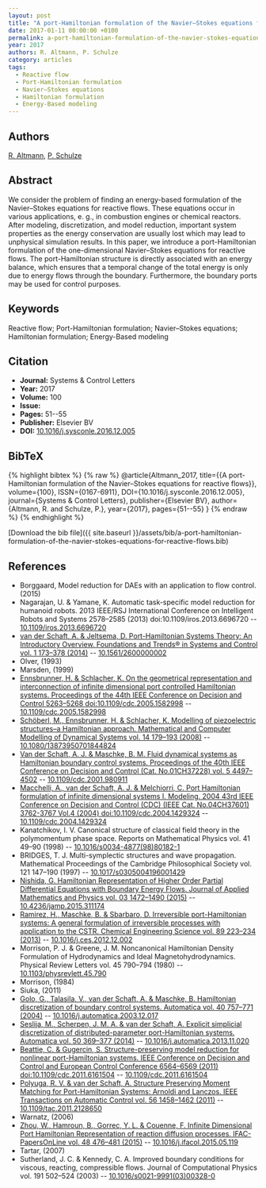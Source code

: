 ```yaml
---
layout: post
title: "A port-Hamiltonian formulation of the Navier–Stokes equations for reactive flows"
date: 2017-01-11 00:00:00 +0100
permalink: a-port-hamiltonian-formulation-of-the-navier-stokes-equations-for-reactive-flows
year: 2017
authors: R. Altmann, P. Schulze
category: articles
tags:
  - Reactive flow
  - Port-Hamiltonian formulation
  - Navier–Stokes equations
  - Hamiltonian formulation
  - Energy-Based modeling
---
```

 
## Authors
[R. Altmann](authors/r-altmann), [P. Schulze](authors/philipp-schulze)
 
## Abstract
We consider the problem of finding an energy-based formulation of the Navier–Stokes equations for reactive flows. These equations occur in various applications, e. g., in combustion engines or chemical reactors. After modeling, discretization, and model reduction, important system properties as the energy conservation are usually lost which may lead to unphysical simulation results. In this paper, we introduce a port-Hamiltonian formulation of the one-dimensional Navier–Stokes equations for reactive flows. The port-Hamiltonian structure is directly associated with an energy balance, which ensures that a temporal change of the total energy is only due to energy flows through the boundary. Furthermore, the boundary ports may be used for control purposes.
 
## Keywords
Reactive flow; Port-Hamiltonian formulation; Navier–Stokes equations; Hamiltonian formulation; Energy-Based modeling
 
## Citation
- **Journal:** Systems &amp; Control Letters
- **Year:** 2017
- **Volume:** 100
- **Issue:** 
- **Pages:** 51--55
- **Publisher:** Elsevier BV
- **DOI:** [10.1016/j.sysconle.2016.12.005](https://doi.org/10.1016/j.sysconle.2016.12.005)
 
## BibTeX
{% highlight bibtex %}
{% raw %}
@article{Altmann_2017,
  title={{A port-Hamiltonian formulation of the Navier–Stokes equations for reactive flows}},
  volume={100},
  ISSN={0167-6911},
  DOI={10.1016/j.sysconle.2016.12.005},
  journal={Systems &amp; Control Letters},
  publisher={Elsevier BV},
  author={Altmann, R. and Schulze, P.},
  year={2017},
  pages={51--55}
}
{% endraw %}
{% endhighlight %}
 
[Download the bib file]({{ site.baseurl }}/assets/bib/a-port-hamiltonian-formulation-of-the-navier-stokes-equations-for-reactive-flows.bib)
 
## References
- Borggaard, Model reduction for DAEs with an application to flow control. (2015)
- Nagarajan, U. & Yamane, K. Automatic task-specific model reduction for humanoid robots. 2013 IEEE/RSJ International Conference on Intelligent Robots and Systems 2578–2585 (2013) doi:10.1109/iros.2013.6696720 -- [10.1109/iros.2013.6696720](https://doi.org/10.1109/iros.2013.6696720)
- [van der Schaft, A. & Jeltsema, D. Port-Hamiltonian Systems Theory: An Introductory Overview. Foundations and Trends® in Systems and Control vol. 1 173–378 (2014)](port-hamiltonian-systems-theory-an-introductory-overview) -- [10.1561/2600000002](https://doi.org/10.1561/2600000002)
- Olver, (1993)
- Marsden, (1999)
- [Ennsbrunner, H. & Schlacher, K. On the geometrical representation and interconnection of infinite dimensional port controlled Hamiltonian systems. Proceedings of the 44th IEEE Conference on Decision and Control 5263–5268 doi:10.1109/cdc.2005.1582998](on-the-geometrical-representation-and-interconnection-of-infinite-dimensional-port-controlled-hamiltonian-systems) -- [10.1109/cdc.2005.1582998](https://doi.org/10.1109/cdc.2005.1582998)
- [Schöberl, M., Ennsbrunner, H. & Schlacher, K. Modelling of piezoelectric structures–a Hamiltonian approach. Mathematical and Computer Modelling of Dynamical Systems vol. 14 179–193 (2008)](modelling-of-piezoelectric-structures-a-hamiltonian-approach) -- [10.1080/13873950701844824](https://doi.org/10.1080/13873950701844824)
- [Van der Schaft, A. J. & Maschke, B. M. Fluid dynamical systems as Hamiltonian boundary control systems. Proceedings of the 40th IEEE Conference on Decision and Control (Cat. No.01CH37228) vol. 5 4497–4502](fluid-dynamical-systems-as-hamiltonian-boundary-control-systems0) -- [10.1109/cdc.2001.980911](https://doi.org/10.1109/cdc.2001.980911)
- [Macchelli, A., van der Schaft, A. J. & Melchiorri, C. Port Hamiltonian formulation of infinite dimensional systems I. Modeling. 2004 43rd IEEE Conference on Decision and Control (CDC) (IEEE Cat. No.04CH37601) 3762-3767 Vol.4 (2004) doi:10.1109/cdc.2004.1429324](port-hamiltonian-formulation-of-infinite-dimensional-systems-i-modeling) -- [10.1109/cdc.2004.1429324](https://doi.org/10.1109/cdc.2004.1429324)
- Kanatchikov, I. V. Canonical structure of classical field theory in the polymomentum phase space. Reports on Mathematical Physics vol. 41 49–90 (1998) -- [10.1016/s0034-4877(98)80182-1](https://doi.org/10.1016/s0034-4877(98)80182-1)
- BRIDGES, T. J. Multi-symplectic structures and wave propagation. Mathematical Proceedings of the Cambridge Philosophical Society vol. 121 147–190 (1997) -- [10.1017/s0305004196001429](https://doi.org/10.1017/s0305004196001429)
- [Nishida, G. Hamiltonian Representation of Higher Order Partial Differential Equations with Boundary Energy Flows. Journal of Applied Mathematics and Physics vol. 03 1472–1490 (2015)](hamiltonian-representation-of-higher-order-partial-differential-equations-with-boundary-energy-flows) -- [10.4236/jamp.2015.311174](https://doi.org/10.4236/jamp.2015.311174)
- [Ramirez, H., Maschke, B. & Sbarbaro, D. Irreversible port-Hamiltonian systems: A general formulation of irreversible processes with application to the CSTR. Chemical Engineering Science vol. 89 223–234 (2013)](irreversible-port-hamiltonian-systems-a-general-formulation-of-irreversible-processes-with-application-to-the-cstr) -- [10.1016/j.ces.2012.12.002](https://doi.org/10.1016/j.ces.2012.12.002)
- Morrison, P. J. & Greene, J. M. Noncanonical Hamiltonian Density Formulation of Hydrodynamics and Ideal Magnetohydrodynamics. Physical Review Letters vol. 45 790–794 (1980) -- [10.1103/physrevlett.45.790](https://doi.org/10.1103/physrevlett.45.790)
- Morrison, (1984)
- Siuka, (2011)
- [Golo, G., Talasila, V., van der Schaft, A. & Maschke, B. Hamiltonian discretization of boundary control systems. Automatica vol. 40 757–771 (2004)](hamiltonian-discretization-of-boundary-control-systems) -- [10.1016/j.automatica.2003.12.017](https://doi.org/10.1016/j.automatica.2003.12.017)
- [Seslija, M., Scherpen, J. M. A. & van der Schaft, A. Explicit simplicial discretization of distributed-parameter port-Hamiltonian systems. Automatica vol. 50 369–377 (2014)](explicit-simplicial-discretization-of-distributed-parameter-port-hamiltonian-systems) -- [10.1016/j.automatica.2013.11.020](https://doi.org/10.1016/j.automatica.2013.11.020)
- [Beattie, C. & Gugercin, S. Structure-preserving model reduction for nonlinear port-Hamiltonian systems. IEEE Conference on Decision and Control and European Control Conference 6564–6569 (2011) doi:10.1109/cdc.2011.6161504](structure-preserving-model-reduction-for-nonlinear-port-hamiltonian-systems0) -- [10.1109/cdc.2011.6161504](https://doi.org/10.1109/cdc.2011.6161504)
- [Polyuga, R. V. & van der Schaft, A. Structure Preserving Moment Matching for Port-Hamiltonian Systems: Arnoldi and Lanczos. IEEE Transactions on Automatic Control vol. 56 1458–1462 (2011)](structure-preserving-moment-matching-for-port-hamiltonian-systems-arnoldi-and-lanczos) -- [10.1109/tac.2011.2128650](https://doi.org/10.1109/tac.2011.2128650)
- Warnatz, (2006)
- [Zhou, W., Hamroun, B., Gorrec, Y. L. & Couenne, F. Infinite Dimensional Port Hamiltonian Representation of reaction diffusion processes. IFAC-PapersOnLine vol. 48 476–481 (2015)](infinite-dimensional-port-hamiltonian-representation-of-reaction-diffusion-processes) -- [10.1016/j.ifacol.2015.05.119](https://doi.org/10.1016/j.ifacol.2015.05.119)
- Tartar, (2007)
- Sutherland, J. C. & Kennedy, C. A. Improved boundary conditions for viscous, reacting, compressible flows. Journal of Computational Physics vol. 191 502–524 (2003) -- [10.1016/s0021-9991(03)00328-0](https://doi.org/10.1016/s0021-9991(03)00328-0)

